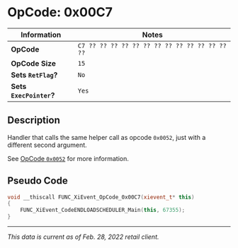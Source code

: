 # OpCode: 0x00C7

| Information               | Notes |
|---                        |---    |
| **OpCode**                | `C7 ?? ?? ?? ?? ?? ?? ?? ?? ?? ?? ?? ?? ?? ??` |
| **OpCode Size**           | `15`  |
| **Sets `RetFlag`?**       | `No`  |
| **Sets `ExecPointer`?**   | `Yes` |

## Description

Handler that calls the same helper call as opcode `0x0052`, just with a different second argument.

See [OpCode `0x0052`](OpCodes/0x0052.md) for more information.

## Pseudo Code

```cpp
void __thiscall FUNC_XiEvent_OpCode_0x00C7(xievent_t* this)
{
    FUNC_XiEvent_CodeENDLOADSCHEDULER_Main(this, 67355);
}
```

---

_This data is current as of Feb. 28, 2022 retail client._